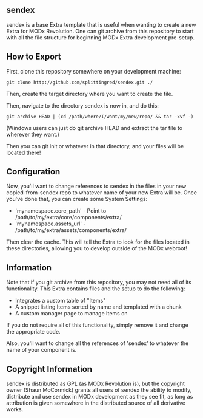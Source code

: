 ## sendex

sendex is a base Extra template that is useful when wanting to create a new
Extra for MODx Revolution. One can git archive from this repository to start
with all the file structure for beginning MODx Extra development pre-setup.

## How to Export

First, clone this repository somewhere on your development machine:

`git clone http://github.com/splittingred/sendex.git ./`

Then, create the target directory where you want to create the file.

Then, navigate to the directory sendex is now in, and do this:

`git archive HEAD | (cd /path/where/I/want/my/new/repo/ && tar -xvf -)`

(Windows users can just do git archive HEAD and extract the tar file to wherever
they want.)

Then you can git init or whatever in that directory, and your files will be located
there!

## Configuration

Now, you'll want to change references to sendex in the files in your
new copied-from-sendex repo to whatever name of your new Extra will be. Once
you've done that, you can create some System Settings:


- 'mynamespace.core_path' - Point to /path/to/my/extra/core/components/extra/
- 'mynamespace.assets_url' - /path/to/my/extra/assets/components/extra/

Then clear the cache. This will tell the Extra to look for the files located
in these directories, allowing you to develop outside of the MODx webroot!

## Information

Note that if you git archive from this repository, you may not need all of its
functionality. This Extra contains files and the setup to do the following:

- Integrates a custom table of "Items"
- A snippet listing Items sorted by name and templated with a chunk
- A custom manager page to manage Items on

If you do not require all of this functionality, simply remove it and change the
appropriate code.

Also, you'll want to change all the references of 'sendex' to whatever the
name of your component is.

## Copyright Information

sendex is distributed as GPL (as MODx Revolution is), but the copyright owner
(Shaun McCormick) grants all users of sendex the ability to modify, distribute
and use sendex in MODx development as they see fit, as long as attribution
is given somewhere in the distributed source of all derivative works.